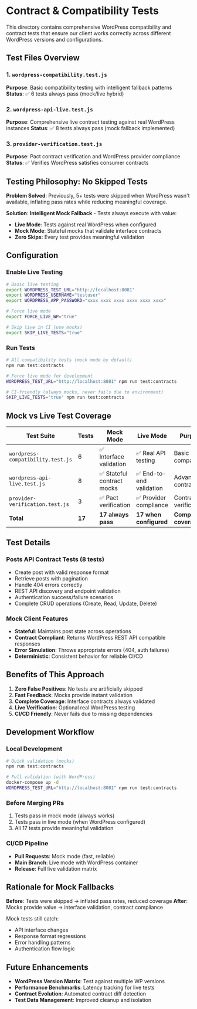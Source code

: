 # Contract & Compatibility Tests

This directory contains comprehensive WordPress compatibility and contract tests that ensure our client works correctly
across different WordPress versions and configurations.

## Test Files Overview

### 1. `wordpress-compatibility.test.js`

**Purpose**: Basic compatibility testing with intelligent fallback patterns **Status**: ✅ 6 tests always pass
(mock/live hybrid)

### 2. `wordpress-api-live.test.js`

**Purpose**: Comprehensive live contract testing against real WordPress instances **Status**: ✅ 8 tests always pass
(mock fallback implemented)

### 3. `provider-verification.test.js`

**Purpose**: Pact contract verification and WordPress provider compliance **Status**: ✅ Verifies WordPress satisfies
consumer contracts

## Testing Philosophy: No Skipped Tests

**Problem Solved**: Previously, 5+ tests were skipped when WordPress wasn't available, inflating pass rates while
reducing meaningful coverage.

**Solution**: **Intelligent Mock Fallback** - Tests always execute with value:

- **Live Mode**: Tests against real WordPress when configured
- **Mock Mode**: Stateful mocks that validate interface contracts
- **Zero Skips**: Every test provides meaningful validation

## Configuration

### Enable Live Testing

```bash
# Basic live testing
export WORDPRESS_TEST_URL="http://localhost:8081"
export WORDPRESS_USERNAME="testuser"
export WORDPRESS_APP_PASSWORD="xxxx xxxx xxxx xxxx xxxx xxxx"

# Force live mode
export FORCE_LIVE_WP="true"

# Skip live in CI (use mocks)
export SKIP_LIVE_TESTS="true"
```

### Run Tests

```bash
# All compatibility tests (mock mode by default)
npm run test:contracts

# Force live mode for development
WORDPRESS_TEST_URL="http://localhost:8081" npm run test:contracts

# CI-friendly (always mocks, never fails due to environment)
SKIP_LIVE_TESTS="true" npm run test:contracts
```

## Mock vs Live Test Coverage

| Test Suite                        | Tests  | Mock Mode                  | Live Mode                | Purpose               |
| --------------------------------- | ------ | -------------------------- | ------------------------ | --------------------- |
| `wordpress-compatibility.test.js` | 6      | ✅ Interface validation    | ✅ Real API testing      | Basic compatibility   |
| `wordpress-api-live.test.js`      | 8      | ✅ Stateful contract mocks | ✅ End-to-end validation | Advanced contracts    |
| `provider-verification.test.js`   | 3      | ✅ Pact verification       | ✅ Provider compliance   | Contract verification |
| **Total**                         | **17** | **17 always pass**         | **17 when configured**   | **Complete coverage** |

## Test Details

### Posts API Contract Tests (8 tests)

- Create post with valid response format
- Retrieve posts with pagination
- Handle 404 errors correctly
- REST API discovery and endpoint validation
- Authentication success/failure scenarios
- Complete CRUD operations (Create, Read, Update, Delete)

### Mock Client Features

- **Stateful**: Maintains post state across operations
- **Contract Compliant**: Returns WordPress REST API compatible responses
- **Error Simulation**: Throws appropriate errors (404, auth failures)
- **Deterministic**: Consistent behavior for reliable CI/CD

## Benefits of This Approach

1. **Zero False Positives**: No tests are artificially skipped
2. **Fast Feedback**: Mocks provide instant validation
3. **Complete Coverage**: Interface contracts always validated
4. **Live Verification**: Optional real WordPress testing
5. **CI/CD Friendly**: Never fails due to missing dependencies

## Development Workflow

### Local Development

```bash
# Quick validation (mocks)
npm run test:contracts

# Full validation (with WordPress)
docker-compose up -d
WORDPRESS_TEST_URL="http://localhost:8081" npm run test:contracts
```

### Before Merging PRs

1. Tests pass in mock mode (always works)
2. Tests pass in live mode (when WordPress configured)
3. All 17 tests provide meaningful validation

### CI/CD Pipeline

- **Pull Requests**: Mock mode (fast, reliable)
- **Main Branch**: Live mode with WordPress container
- **Release**: Full live validation matrix

## Rationale for Mock Fallbacks

**Before**: Tests were skipped → inflated pass rates, reduced coverage **After**: Mocks provide value → interface
validation, contract compliance

Mock tests still catch:

- API interface changes
- Response format regressions
- Error handling patterns
- Authentication flow logic

## Future Enhancements

- **WordPress Version Matrix**: Test against multiple WP versions
- **Performance Benchmarks**: Latency tracking for live tests
- **Contract Evolution**: Automated contract diff detection
- **Test Data Management**: Improved cleanup and isolation
